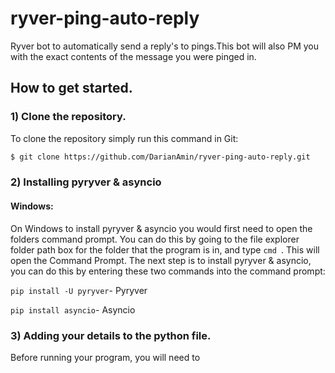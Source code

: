 # ryver-ping-auto-reply

Ryver bot to automatically send a reply's to pings.This bot will also PM you with the exact contents of the message you were pinged in.

## How to get started.
### 1) Clone the repository.
To clone the repository simply run this command in Git:
```sh
$ git clone https://github.com/DarianAmin/ryver-ping-auto-reply.git
```
### 2) Installing pyryver & asyncio

#### Windows:
On Windows to install pyryver & asyncio you would first need to open the folders command prompt. You can do this by going to the file explorer folder path box for the folder that the program is in, and type ```cmd ```. This will open the Command Prompt. The next step is to install pyryver & asyncio, you can do this by entering these two commands into the command prompt: 

```pip install -U pyryver```- Pyryver

```pip install asyncio```- Asyncio

### 3) Adding your details to the python file. 

Before running your program, you will need to 

